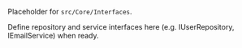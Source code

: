 Placeholder for `src/Core/Interfaces`.

Define repository and service interfaces here (e.g. IUserRepository, IEmailService) when ready.
